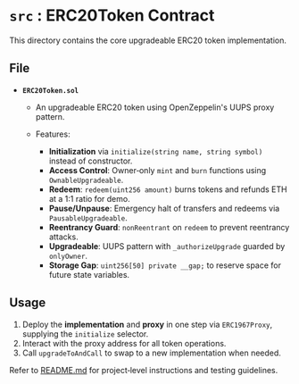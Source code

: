 # `src` : ERC20Token Contract

This directory contains the core upgradeable ERC20 token implementation.

## File

* **`ERC20Token.sol`**

  * An upgradeable ERC20 token using OpenZeppelin's UUPS proxy pattern.
  * Features:

    * **Initialization** via `initialize(string name, string symbol)` instead of constructor.
    * **Access Control**: Owner‑only `mint` and `burn` functions using `OwnableUpgradeable`.
    * **Redeem**: `redeem(uint256 amount)` burns tokens and refunds ETH at a 1:1 ratio for demo.
    * **Pause/Unpause**: Emergency halt of transfers and redeems via `PausableUpgradeable`.
    * **Reentrancy Guard**: `nonReentrant` on `redeem` to prevent reentrancy attacks.
    * **Upgradeable**: UUPS pattern with `_authorizeUpgrade` guarded by `onlyOwner`.
    * **Storage Gap**: `uint256[50] private __gap;` to reserve space for future state variables.

## Usage

1. Deploy the **implementation** and **proxy** in one step via `ERC1967Proxy`, supplying the `initialize` selector.
2. Interact with the proxy address for all token operations.
3. Call `upgradeToAndCall` to swap to a new implementation when needed.

Refer to [README.md](../README.md) for project‑level instructions and testing guidelines.
